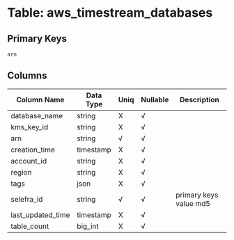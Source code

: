 # Table: aws_timestream_databases

## Primary Keys 

```
arn
```


## Columns 

|  Column Name   |  Data Type  | Uniq | Nullable | Description | 
|  ----  | ----  | ----  | ----  | ---- | 
| database_name | string | X | √ |  | 
| kms_key_id | string | X | √ |  | 
| arn | string | √ | √ |  | 
| creation_time | timestamp | X | √ |  | 
| account_id | string | X | √ |  | 
| region | string | X | √ |  | 
| tags | json | X | √ |  | 
| selefra_id | string | √ | √ | primary keys value md5 | 
| last_updated_time | timestamp | X | √ |  | 
| table_count | big_int | X | √ |  | 


